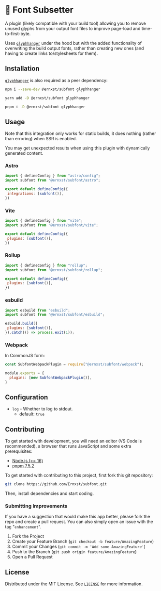 # 🚀 Font Subsetter

A plugin (likely compatible with your build tool) allowing you to remove unused glyphs from your output font files to improve page-load and time-to-first-byte.

Uses [`glyphhanger`](https://github.com/zachleat/glyphhanger) under the hood but with the added functionality of overwriting the build output fonts, rather than creating new ones (and having to create links to/stylesheets for them).

## Installation

[`glyphhanger`](https://github.com/zachleat/glyphhanger) is also required as a peer dependency:

```bash
npm i --save-dev @ernxst/subfont glyphhanger

```

```bash
yarn add -D @ernxst/subfont glyphhanger
```

```bash
pnpm i -D @ernxst/subfont glyphhanger
```

## Usage

Note that this integration only works for static builds, it does nothing (rather than erroring) when SSR is enabled.

You may get unexpected results when using this plugin with dynamically generated content.

### Astro

 ```js
import { defineConfig } from "astro/config";
import subfont from "@ernxst/subfont/astro";

export default defineConfig({
  integrations: [subfont()],
})
```

### Vite

 ```js
import { defineConfig } from "vite";
import subfont from "@ernxst/subfont/vite";

export default defineConfig({
  plugins: [subfont()],
})
```

### Rollup

 ```js
import { defineConfig } from "rollup";
import subfont from "@ernxst/subfont/rollup";

export default defineConfig({
  plugins: [subfont()],
})
```

### esbuild

 ```js
import esbuild from "esbuild";
import subfont from "@ernxst/subfont/esbuild";

esbuild.build({
  plugins: [subfont()],
}).catch(() => process.exit(1));
```

### Webpack

In CommonJS form:

```js
const SubfontWebpackPlugin = require("@ernxst/subfont/webpack");

module.exports = {
  plugins: [new SubfontWebpackPlugin()],
}
```

## Configuration

- `log` - Whether to log to stdout.
  - default: `true`

## Contributing

To get started with development, you will need an editor (VS Code is recommended), a browser that runs JavaScript and some extra prerequisites:

- [Node.js (>= 16)](https://nodejs.org)
- [pnpm 7.5.2](https://pnpm.io/installation#using-corepack)

To get started with contributing to this project, first fork this git repository:

```sh
git clone https://github.com/Ernxst/subfont.git
```

Then, install dependencies and start coding.

### Submitting Improvements

If you have a suggestion that would make this app better, please fork the repo and create a pull request. You can also
simply open an issue with the tag "`enhancement`".

1. Fork the Project
2. Create your Feature Branch (`git checkout -b feature/AmazingFeature`)
3. Commit your Changes (`git commit -m 'Add some AmazingFeature'`)
4. Push to the Branch (`git push origin feature/AmazingFeature`)
5. Open a Pull Request

## License

Distributed under the MIT License. See [`LICENSE`](LICENSE) for more information.
